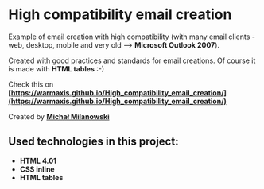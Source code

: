 # High compatibility email creation

Example of email creation with high compatibility
(with many email clients - web, desktop, mobile and very old --> __Microsoft Outlook 2007__).

Created with good practices and standards for email creations. Of course it is made with __HTML tables__ :-)

Check this on __[https://warmaxis.github.io/High_compatibility_email_creation/](https://warmaxis.github.io/High_compatibility_email_creation/)__

Created by __[Michał Milanowski](https://www.linkedin.com/in/michalmilanowski/)__

## Used technologies in this project:

* __HTML 4.01__
* __CSS inline__
* __HTML tables__
